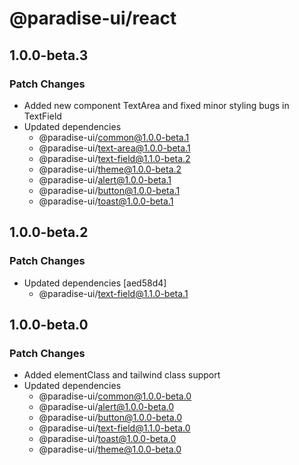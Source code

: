 # @paradise-ui/react

## 1.0.0-beta.3

### Patch Changes

- Added new component TextArea and fixed minor styling bugs in TextField
- Updated dependencies
  - @paradise-ui/common@1.0.0-beta.1
  - @paradise-ui/text-area@1.0.0-beta.1
  - @paradise-ui/text-field@1.1.0-beta.2
  - @paradise-ui/theme@1.0.0-beta.2
  - @paradise-ui/alert@1.0.0-beta.1
  - @paradise-ui/button@1.0.0-beta.1
  - @paradise-ui/toast@1.0.0-beta.1

## 1.0.0-beta.2

### Patch Changes

- Updated dependencies [aed58d4]
  - @paradise-ui/text-field@1.1.0-beta.1

## 1.0.0-beta.0

### Patch Changes

- Added elementClass and tailwind class support
- Updated dependencies
  - @paradise-ui/common@1.0.0-beta.0
  - @paradise-ui/alert@1.0.0-beta.0
  - @paradise-ui/button@1.0.0-beta.0
  - @paradise-ui/text-field@1.1.0-beta.0
  - @paradise-ui/toast@1.0.0-beta.0
  - @paradise-ui/theme@1.0.0-beta.0
